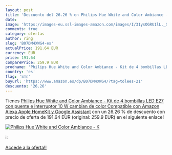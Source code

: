 ```yaml
---
layout: post
title: 'Descuento del 26.26 % en Philips Hue White and Color Ambiance - K'
date: 
image: 'https://images-eu.ssl-images-amazon.com/images/I/31ysOGRU1lL._SL200_.jpg'
comments: true
category: ofertas
author: ring
slug: 'B07DM4XWG4-es'
actualPrice: 191.64 EUR
currency: EUR
price: 191.64
comparePrice: 259.9 EUR
prodname: 'Philips Hue White and Color Ambiance - Kit de 4 bombillas LED E27 con puente e interruptor  10 W  cambian de color  Compatible con Amazon Alexa  Apple HomeKit y Google Assistant'
country: 'es'
flag: '🇪🇸'
buyurl: 'https://www.amazon.es/dp/B07DM4XWG4/?tag=tolees-21'
descuento: '26.26'
---
```


Tienes [Philips Hue White and Color Ambiance - Kit de 4 bombillas LED E27 con puente e interruptor  10 W  cambian de color  Compatible con Amazon Alexa  Apple HomeKit y Google Assistant](https://www.amazon.es/dp/B07DM4XWG4/?tag=tolees-21) con un 26.26 % de descuento con precio de oferta de 191.64 EUR (original: 259.9 EUR) en el siguiente enlace!

[![Philips Hue White and Color Ambiance - K](https://images-eu.ssl-images-amazon.com/images/I/31ysOGRU1lL._SL200_.jpg)](https://www.amazon.es/dp/B07DM4XWG4/?tag=tolees-21)

ℹ️:


[Accede a la oferta!!](https://www.amazon.es/dp/B07DM4XWG4/?tag=tolees-21)
